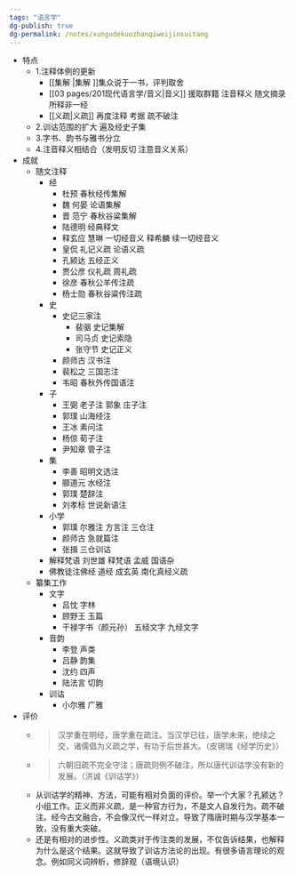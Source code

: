 ```yaml
---
tags: "语言学"
dg-publish: true
dg-permalink: /notes/xungudekuozhanqiweijinsuitang
---
```

- 特点
	- 1.注释体例的更新
		- [[集解 \|集解 ]]集众说于一书，评判取舍
		- [[03 pages/201现代语言学/音义\|音义]] 援取群籍 注音释义 随文摘录 所释非一经
		- [[义疏\|义疏]] 再度注释 考据 疏不破注
	- 2.训诂范围的扩大  遍及经史子集
	- 3.字书、韵书与雅书分立
	- 4.注音释义相结合（发明反切 注意音义关系）
- 成就
	- 随文注释
		- 经
			- 杜预 春秋经传集解
			- 魏 何晏 论语集解
			- 晋 范宁 春秋谷粱集解
			- 陆德明 经典释文
			- 释玄应 慧琳 一切经音义 释希麟 续一切经音义
			- 皇侃 礼记义疏 论语义疏
			- 孔颍达 五经正义
			- 贾公彦 仪礼疏 周礼疏
			- 徐彦 春秋公羊传注疏
			- 杨士勋 春秋谷粱传注疏
		- 史
			- 史记三家注
				- 裴骃 史记集解
				- 司马贞 史记索隐
				- 张守节 史记正义
			- 颜师古 汉书注
			- 裴松之 三国志注
			- 韦昭 春秋外传国语注
		- 子
			- 王弼 老子注 郭象 庄子注
			- 郭璞 山海经注
			- 王冰 素问注
			- 杨倞 荀子注
			- 尹知章 管子注
		- 集
			- 李善 昭明文选注
			- 郦道元 水经注
			- 郭璞 楚辞注
			- 刘孝标 世说新语注
		- 小学
			- 郭璞 尔雅注 方言注 三仓注
			- 颜师古 急就篇注
			- 张揖 三仓训诂
		- 解释梵语 刘世雄 释梵语 孟威 国语杂
		- 佛教徒注佛经 道经 成玄英 南化真经义疏
	- 纂集工作
		- 文字
			- 吕忱 字林
			- 顾野王 玉篇
			- 干禄字书（颜元孙） 五经文字 九经文字
		- 音韵
			- 李登 声类
			- 吕静 韵集
			- 沈约 四声
			- 陆法言 切韵
		- 训诂
			- 小尔雅 广雅
- 评价
	- > 汉学重在明经，唐学重在疏注。当汉学已往，唐学未来，绝续之交，诸儒倡为义疏之学，有功于后世甚大。（皮锡瑞《经学历史》）​
	- > 六朝旧疏不完全守注；唐疏则例不破注，所以唐代训诂学没有新的发展。（洪诚《训诂学》）​
	- 从训诂学的精神、方法，可能有相对负面的评价。举一个大家？孔颍达？小组工作。正义而非义疏，是一种官方行为，不是文人自发行为。疏不破注。经今古文融合，不会像汉代一样对立。导致了隋唐时期与汉学基本一致，没有重大突破。​
	- 还是有相对的进步性。义疏类对于传注类的发展，不仅告诉结果，也解释为什么是这个结果。这就导致了训诂方法论的出现。有很多语言理论的观念。例如同义词辨析，修辞观（语境认识）​